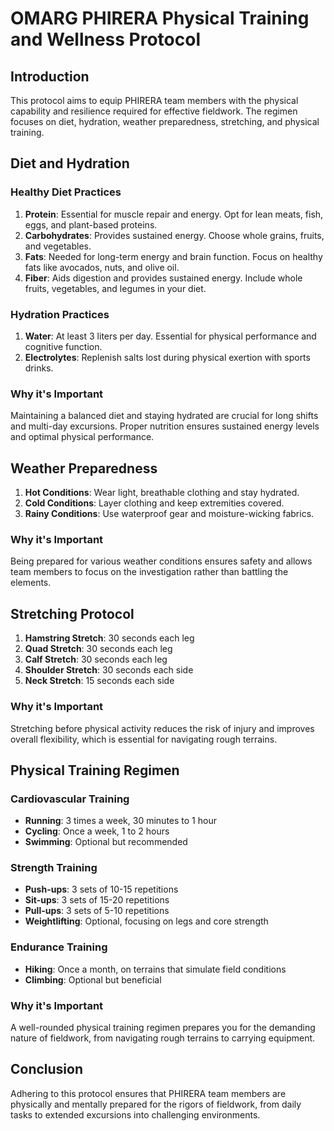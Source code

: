 # OMARG PHIRERA Physical Training and Wellness Protocol

## Introduction

This protocol aims to equip PHIRERA team members with the physical capability and resilience required for effective fieldwork. The regimen focuses on diet, hydration, weather preparedness, stretching, and physical training.

## Diet and Hydration

### Healthy Diet Practices

1. **Protein**: Essential for muscle repair and energy. Opt for lean meats, fish, eggs, and plant-based proteins.
2. **Carbohydrates**: Provides sustained energy. Choose whole grains, fruits, and vegetables.
3. **Fats**: Needed for long-term energy and brain function. Focus on healthy fats like avocados, nuts, and olive oil.
4. **Fiber**: Aids digestion and provides sustained energy. Include whole fruits, vegetables, and legumes in your diet.

### Hydration Practices

1. **Water**: At least 3 liters per day. Essential for physical performance and cognitive function.
2. **Electrolytes**: Replenish salts lost during physical exertion with sports drinks.

### Why it's Important

Maintaining a balanced diet and staying hydrated are crucial for long shifts and multi-day excursions. Proper nutrition ensures sustained energy levels and optimal physical performance.

## Weather Preparedness

1. **Hot Conditions**: Wear light, breathable clothing and stay hydrated.
2. **Cold Conditions**: Layer clothing and keep extremities covered.
3. **Rainy Conditions**: Use waterproof gear and moisture-wicking fabrics.

### Why it's Important

Being prepared for various weather conditions ensures safety and allows team members to focus on the investigation rather than battling the elements.

## Stretching Protocol

1. **Hamstring Stretch**: 30 seconds each leg
2. **Quad Stretch**: 30 seconds each leg
3. **Calf Stretch**: 30 seconds each leg
4. **Shoulder Stretch**: 30 seconds each side
5. **Neck Stretch**: 15 seconds each side

### Why it's Important

Stretching before physical activity reduces the risk of injury and improves overall flexibility, which is essential for navigating rough terrains.

## Physical Training Regimen

### Cardiovascular Training

- **Running**: 3 times a week, 30 minutes to 1 hour
- **Cycling**: Once a week, 1 to 2 hours
- **Swimming**: Optional but recommended

### Strength Training

- **Push-ups**: 3 sets of 10-15 repetitions
- **Sit-ups**: 3 sets of 15-20 repetitions
- **Pull-ups**: 3 sets of 5-10 repetitions
- **Weightlifting**: Optional, focusing on legs and core strength

### Endurance Training

- **Hiking**: Once a month, on terrains that simulate field conditions
- **Climbing**: Optional but beneficial

### Why it's Important

A well-rounded physical training regimen prepares you for the demanding nature of fieldwork, from navigating rough terrains to carrying equipment.

## Conclusion

Adhering to this protocol ensures that PHIRERA team members are physically and mentally prepared for the rigors of fieldwork, from daily tasks to extended excursions into challenging environments. 
